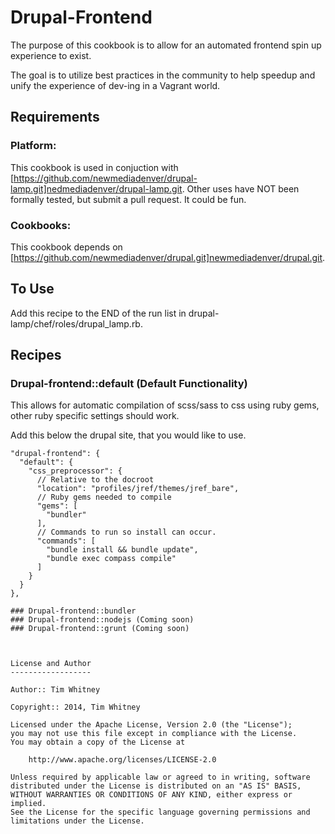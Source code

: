 Drupal-Frontend
===============
The purpose of this cookbook is to allow for an automated frontend spin up
experience to exist.

The goal is to utilize best practices in the community to help speedup and unify
the experience of dev-ing in a Vagrant world.

Requirements
------------

### Platform:

This cookbook is used in conjuction with [https://github.com/newmediadenver/drupal-lamp.git]nedmediadenver/drupal-lamp.git.
Other uses have NOT been formally tested, but submit a pull request. It could be
fun.

### Cookbooks:

This cookbook depends on [https://github.com/newmediadenver/drupal.git]newmediadenver/drupal.git.

To Use
------
Add this recipe to the END of the run list in drupal-lamp/chef/roles/drupal_lamp.rb.

Recipes
-------
### Drupal-frontend::default (Default Functionality)
This allows for automatic compilation of scss/sass to css using ruby gems, other
ruby specific settings should work.

Add this below the drupal site, that you would like to use.

```
"drupal-frontend": {
  "default": {
    "css_preprocessor": {
      // Relative to the docroot
      "location": "profiles/jref/themes/jref_bare",
      // Ruby gems needed to compile
      "gems": [
        "bundler"
      ],
      // Commands to run so install can occur.
      "commands": [
        "bundle install && bundle update",
        "bundle exec compass compile"
      ]
    }
  }
},

### Drupal-frontend::bundler
### Drupal-frontend::nodejs (Coming soon)
### Drupal-frontend::grunt (Coming soon)



License and Author
------------------

Author:: Tim Whitney

Copyright:: 2014, Tim Whitney

Licensed under the Apache License, Version 2.0 (the "License");
you may not use this file except in compliance with the License.
You may obtain a copy of the License at

    http://www.apache.org/licenses/LICENSE-2.0

Unless required by applicable law or agreed to in writing, software
distributed under the License is distributed on an "AS IS" BASIS,
WITHOUT WARRANTIES OR CONDITIONS OF ANY KIND, either express or implied.
See the License for the specific language governing permissions and
limitations under the License.
